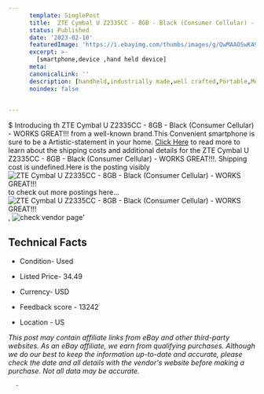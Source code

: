 ```yaml
---
      template: SinglePost
      title:  ZTE Cymbal U Z2335CC - 8GB - Black (Consumer Cellular) - WORKS GREAT!!!
      status: Published
      date: '2023-02-10'
      featuredImage: 'https://i.ebayimg.com/thumbs/images/g/QwMAAOSwKA9is2OG/s-l225.jpg'
      excerpt: >-
        [smartphone,device ,hand held device]
      meta:
      canonicalLink: ''
      description: [handheld,industrially made,well crafted,Portable,Mobile,Compact,Convenient,Lightweight,Maneuverable,Man-portable,Miniature,Carriable,Hand-held,Light,Holdable,Transportable,Mobile device,Pocket-sized,On-the-go,Wireless,Cordless,Compact size,Convenient size, smartphone,device ,hand held device]
      noindex: false
      

---
```

$
      Introducing th  ZTE Cymbal U Z2335CC - 8GB - Black (Consumer Cellular) - WORKS GREAT!!! from a well-known brand.This Convenient smartphone is sure to be a Artistic-statement in your home. [Click Here](https://www.ebay.com/itm/334706892683?hash=item4dee15df8b%3Ag%3AQwMAAOSwKA9is2OG&mkevt=1&mkcid=1&mkrid=711-53200-19255-0&campid=%253CePNCampaignId%253E&customid=%253CreferenceId%253E&toolid=10049) to read more to learn about the shipping costs and additional details for the  ZTE Cymbal U Z2335CC - 8GB - Black (Consumer Cellular) - WORKS GREAT!!!. Shipping cost is undefined.Here is the posting visibly ![ ZTE Cymbal U Z2335CC - 8GB - Black (Consumer Cellular) - WORKS GREAT!!!](https://i.ebayimg.com/thumbs/images/g/QwMAAOSwKA9is2OG/s-l225.jpg) to check out more postings here... ![ ZTE Cymbal U Z2335CC - 8GB - Black (Consumer Cellular) - WORKS GREAT!!!](https://i.ebayimg.com/images/g/QwMAAOSwKA9is2OG/s-l1600.jpg), ![check vendor page](https://origin-galleryplus.ebayimg.com/ws/web/334706892683_2_0_1/225x225.jpg,https://origin-galleryplus.ebayimg.com/ws/web/334706892683_3_0_1/225x225.jpg,https://origin-galleryplus.ebayimg.com/ws/web/334706892683_4_0_1/225x225.jpg,https://origin-galleryplus.ebayimg.com/ws/web/334706892683_5_0_1/225x225.jpg,https://origin-galleryplus.ebayimg.com/ws/web/334706892683_6_0_1/225x225.jpg)'

      

 ## Technical Facts 



     
      

 - Condition- Used 


      

 - Listed Price- 34.49 


      

 - Currency- USD 


      

 - Feedback score - 13242 


      

 - Location - US 


      
      

 *_This post may contain affiliate links from eBay and other third-party websites. As an eBay affiliate, we earn from qualifying purchases. Although we do our best to keep the information up-to-date and accurate, please check the date and all details with the vendor's website before making a purchase. Not all data may be accurate._*




      -
